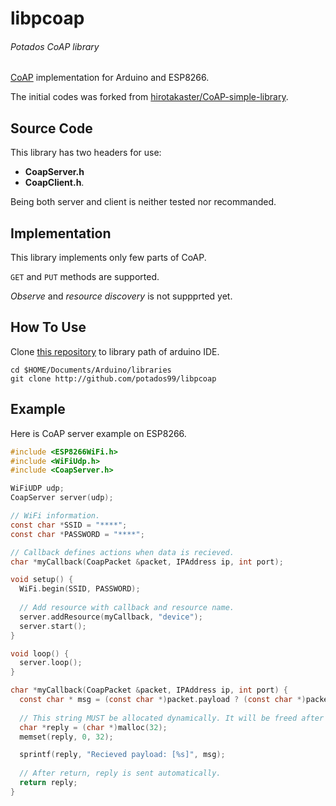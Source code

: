 # libpcoap
###### Potados CoAP library ######

<a href="http://coap.technology/" target=_blank>CoAP</a> implementation for Arduino and ESP8266.

The initial codes was forked from <a href="http://github.com/hirotakaster/CoAP-simple-library" target=_blank>hirotakaster/CoAP-simple-library</a>.

## Source Code
This library has two headers for use: 

- **CoapServer.h**
- **CoapClient.h**.

Being both server and client is neither tested nor recommanded. 

## Implementation

This library implements only few parts of CoAP.

`GET` and `PUT` methods are supported.

*Observe* and *resource discovery* is not suppprted yet.

## How To Use

Clone <a href="http://github.com/potados99/libpcoap" target=_blank>this repository</a> to library path of arduino IDE.

    cd $HOME/Documents/Arduino/libraries
    git clone http://github.com/potados99/libpcoap
   
## Example

Here is CoAP server example on ESP8266.

~~~C
#include <ESP8266WiFi.h>
#include <WiFiUdp.h>
#include <CoapServer.h>

WiFiUDP udp;
CoapServer server(udp);

// WiFi information.
const char *SSID = "****";
const char *PASSWORD = "****";

// Callback defines actions when data is recieved. 
char *myCallback(CoapPacket &packet, IPAddress ip, int port);

void setup() {
  WiFi.begin(SSID, PASSWORD);
  
  // Add resource with callback and resource name.
  server.addResource(myCallback, "device");
  server.start();
}

void loop() {
  server.loop();
}

char *myCallback(CoapPacket &packet, IPAddress ip, int port) {
  const char * msg = (const char *)packet.payload ? (const char *)packet.payload : "NULL";
  
  // This string MUST be allocated dynamically. It will be freed after in loop.
  char *reply = (char *)malloc(32); 
  memset(reply, 0, 32);

  sprintf(reply, "Recieved payload: [%s]", msg);
  
  // After return, reply is sent automatically.
  return reply;
}
~~~
